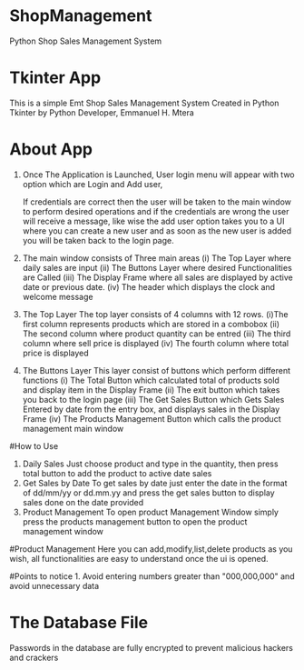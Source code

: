 # ShopManagement
Python Shop Sales Management System
# Tkinter App
This is a simple Emt Shop Sales Management System Created in Python Tkinter by Python Developer, Emmanuel H. Mtera
# About App
1. Once The Application is Launched, User login menu will appear with two option which are Login and Add user, 
	
	If credentials are correct then the user will be taken to the main window to perform desired operations
	and if the credentials are wrong the user will receive a message, like wise the add user option takes you to a
	UI where you can create a new user and as soon as the new user is added you will be taken back to the login page.

2. The main window consists of Three main areas
	(i) The Top Layer where daily sales are input
	(ii) The Buttons Layer where desired Functionalities are Called
	(iii) The Display Frame where all sales are displayed by active date or previous date.
	(iv) The header which displays the clock and welcome message

3. The Top Layer 
The top layer consists of 4 columns with 12 rows. 
	(i)The first column represents products which are stored in a combobox 
	(ii) The second column where product quantity can be entred
	(iii) The third column where sell price is displayed
	(iv) The fourth column where total price is displayed

4. The Buttons Layer
This layer consist of buttons which perform different functions
	(i) The Total Button which calculated total of products sold and display item in the Display Frame
	(ii) The exit button which takes you back to the login page
	(iii) The Get Sales Button which Gets Sales Entered by date from the entry box, and displays sales in the Display Frame
	(iv) The Products Management Button which calls the product management main window

#How to Use
1. Daily Sales
	Just choose product and type in the quantity, then press total button to add the product to active date sales
2. Get Sales by Date
	To get sales by date just enter the date in the format of dd/mm/yy or dd.mm.yy and press the get sales button to display sales done on the date provided
3. Product Management
To open product Management Window simply press the products management button to open the product management window

#Product Management
	Here you can add,modify,list,delete products as you wish, all functionalities are easy to understand once the ui is opened.

#Points to notice
	1. Avoid entering numbers greater than "000,000,000" and avoid unnecessary data 
# The Database File
Passwords in the database are fully encrypted to prevent malicious hackers and crackers


